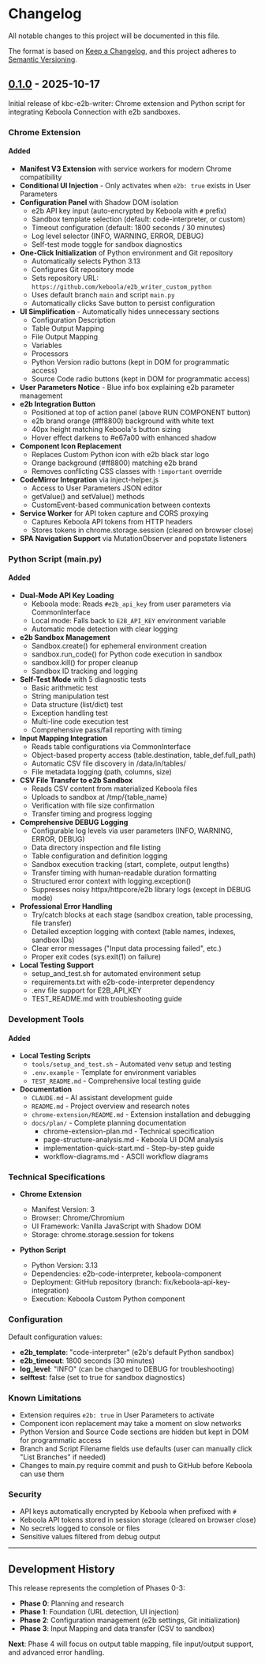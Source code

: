 # Changelog

All notable changes to this project will be documented in this file.

The format is based on [Keep a Changelog](https://keepachangelog.com/en/1.0.0/),
and this project adheres to [Semantic Versioning](https://semver.org/spec/v2.0.0.html).

## [0.1.0] - 2025-10-17

Initial release of kbc-e2b-writer: Chrome extension and Python script for integrating Keboola Connection with e2b sandboxes.

### Chrome Extension

#### Added
- **Manifest V3 Extension** with service workers for modern Chrome compatibility
- **Conditional UI Injection** - Only activates when `e2b: true` exists in User Parameters
- **Configuration Panel** with Shadow DOM isolation
  - e2b API key input (auto-encrypted by Keboola with `#` prefix)
  - Sandbox template selection (default: code-interpreter, or custom)
  - Timeout configuration (default: 1800 seconds / 30 minutes)
  - Log level selector (INFO, WARNING, ERROR, DEBUG)
  - Self-test mode toggle for sandbox diagnostics
- **One-Click Initialization** of Python environment and Git repository
  - Automatically selects Python 3.13
  - Configures Git repository mode
  - Sets repository URL: `https://github.com/keboola/e2b_writer_custom_python`
  - Uses default branch `main` and script `main.py`
  - Automatically clicks Save button to persist configuration
- **UI Simplification** - Automatically hides unnecessary sections
  - Configuration Description
  - Table Output Mapping
  - File Output Mapping
  - Variables
  - Processors
  - Python Version radio buttons (kept in DOM for programmatic access)
  - Source Code radio buttons (kept in DOM for programmatic access)
- **User Parameters Notice** - Blue info box explaining e2b parameter management
- **e2b Integration Button**
  - Positioned at top of action panel (above RUN COMPONENT button)
  - e2b brand orange (#ff8800) background with white text
  - 40px height matching Keboola's button sizing
  - Hover effect darkens to #e67a00 with enhanced shadow
- **Component Icon Replacement**
  - Replaces Custom Python icon with e2b black star logo
  - Orange background (#ff8800) matching e2b brand
  - Removes conflicting CSS classes with `!important` override
- **CodeMirror Integration** via inject-helper.js
  - Access to User Parameters JSON editor
  - getValue() and setValue() methods
  - CustomEvent-based communication between contexts
- **Service Worker** for API token capture and CORS proxying
  - Captures Keboola API tokens from HTTP headers
  - Stores tokens in chrome.storage.session (cleared on browser close)
- **SPA Navigation Support** via MutationObserver and popstate listeners

### Python Script (main.py)

#### Added
- **Dual-Mode API Key Loading**
  - Keboola mode: Reads `#e2b_api_key` from user parameters via CommonInterface
  - Local mode: Falls back to `E2B_API_KEY` environment variable
  - Automatic mode detection with clear logging
- **e2b Sandbox Management**
  - Sandbox.create() for ephemeral environment creation
  - sandbox.run_code() for Python code execution in sandbox
  - sandbox.kill() for proper cleanup
  - Sandbox ID tracking and logging
- **Self-Test Mode** with 5 diagnostic tests
  - Basic arithmetic test
  - String manipulation test
  - Data structure (list/dict) test
  - Exception handling test
  - Multi-line code execution test
  - Comprehensive pass/fail reporting with timing
- **Input Mapping Integration**
  - Reads table configurations via CommonInterface
  - Object-based property access (table.destination, table_def.full_path)
  - Automatic CSV file discovery in /data/in/tables/
  - File metadata logging (path, columns, size)
- **CSV File Transfer to e2b Sandbox**
  - Reads CSV content from materialized Keboola files
  - Uploads to sandbox at /tmp/{table_name}
  - Verification with file size confirmation
  - Transfer timing and progress logging
- **Comprehensive DEBUG Logging**
  - Configurable log levels via user parameters (INFO, WARNING, ERROR, DEBUG)
  - Data directory inspection and file listing
  - Table configuration and definition logging
  - Sandbox execution tracking (start, complete, output lengths)
  - Transfer timing with human-readable duration formatting
  - Structured error context with logging.exception()
  - Suppresses noisy httpx/httpcore/e2b library logs (except in DEBUG mode)
- **Professional Error Handling**
  - Try/catch blocks at each stage (sandbox creation, table processing, file transfer)
  - Detailed exception logging with context (table names, indexes, sandbox IDs)
  - Clear error messages ("Input data processing failed", etc.)
  - Proper exit codes (sys.exit(1) on failure)
- **Local Testing Support**
  - setup_and_test.sh for automated environment setup
  - requirements.txt with e2b-code-interpreter dependency
  - .env file support for E2B_API_KEY
  - TEST_README.md with troubleshooting guide

### Development Tools

#### Added
- **Local Testing Scripts**
  - `tools/setup_and_test.sh` - Automated venv setup and testing
  - `.env.example` - Template for environment variables
  - `TEST_README.md` - Comprehensive local testing guide
- **Documentation**
  - `CLAUDE.md` - AI assistant development guide
  - `README.md` - Project overview and research notes
  - `chrome-extension/README.md` - Extension installation and debugging
  - `docs/plan/` - Complete planning documentation
    - chrome-extension-plan.md - Technical specification
    - page-structure-analysis.md - Keboola UI DOM analysis
    - implementation-quick-start.md - Step-by-step guide
    - workflow-diagrams.md - ASCII workflow diagrams

### Technical Specifications

- **Chrome Extension**
  - Manifest Version: 3
  - Browser: Chrome/Chromium
  - UI Framework: Vanilla JavaScript with Shadow DOM
  - Storage: chrome.storage.session for tokens

- **Python Script**
  - Python Version: 3.13
  - Dependencies: e2b-code-interpreter, keboola-component
  - Deployment: GitHub repository (branch: fix/keboola-api-key-integration)
  - Execution: Keboola Custom Python component

### Configuration

Default configuration values:
- **e2b_template**: "code-interpreter" (e2b's default Python sandbox)
- **e2b_timeout**: 1800 seconds (30 minutes)
- **log_level**: "INFO" (can be changed to DEBUG for troubleshooting)
- **selftest**: false (set to true for sandbox diagnostics)

### Known Limitations

- Extension requires `e2b: true` in User Parameters to activate
- Component icon replacement may take a moment on slow networks
- Python Version and Source Code sections are hidden but kept in DOM for programmatic access
- Branch and Script Filename fields use defaults (user can manually click "List Branches" if needed)
- Changes to main.py require commit and push to GitHub before Keboola can use them

### Security

- API keys automatically encrypted by Keboola when prefixed with `#`
- Keboola API tokens stored in session storage (cleared on browser close)
- No secrets logged to console or files
- Sensitive values filtered from debug output

---

## Development History

This release represents the completion of Phases 0-3:
- **Phase 0**: Planning and research
- **Phase 1**: Foundation (URL detection, UI injection)
- **Phase 2**: Configuration management (e2b settings, Git initialization)
- **Phase 3**: Input Mapping and data transfer (CSV to sandbox)

**Next**: Phase 4 will focus on output table mapping, file input/output support, and advanced error handling.

[0.1.0]: https://github.com/keboola/e2b_writer_custom_python/tree/fix/keboola-api-key-integration
